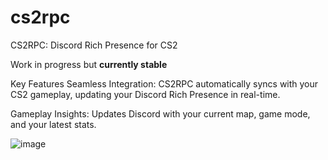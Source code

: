 # cs2rpc
CS2RPC: Discord Rich Presence for CS2

Work in progress but __currently stable__

Key Features
Seamless Integration: CS2RPC automatically syncs with your CS2 gameplay, updating your Discord Rich Presence in real-time.

Gameplay Insights: Updates Discord with your current map, game mode, and your latest stats.

![image](https://github.com/ethangwaddell/cs2rpc/assets/40289304/a76e11b0-f537-4d15-859c-dd775cee2374)
